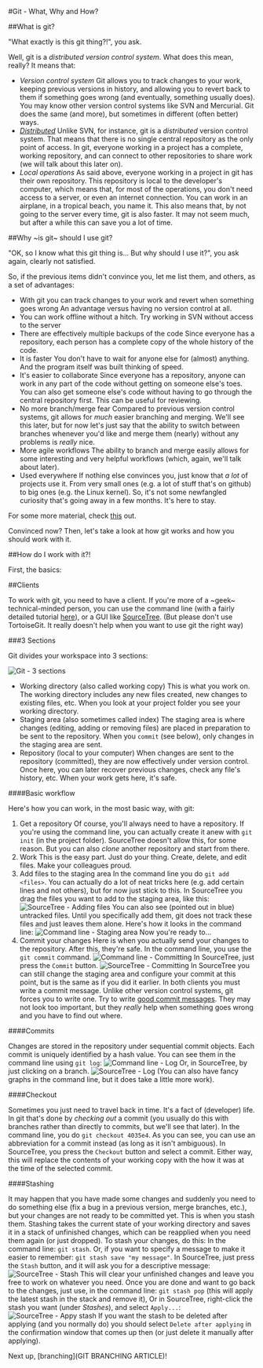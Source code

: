 #Git - What, Why and How?

##What is git?

"What exactly is this git thing?!", you ask.

Well, git is a *distributed version control system*.
What does this mean, really? It means that:

- *Version control system*
  Git allows you to track changes to your work, keeping previous versions in
  history, and allowing you to revert back to them if something goes wrong (and
          eventually, something usually does).
  You may know other version control systems like SVN and Mercurial. Git does
  the same (and more), but sometimes in different (often better) ways.
- [*Distributed*](http://git-scm.com/book/en/Getting-Started-About-Version-Control#Distributed-Version-Control-Systems)
  Unlike SVN, for instance, git is a *distributed* version control system. That
  means that there is no single central repository as the only point of
  access. In git, everyone working in a project has a complete, working
  repository, and can connect to other repositories to share work (we will talk
          about this later on).
- *Local operations*
  As said above, everyone working in a project in git has their own repository.
  This repository is local to the developer's computer, which means that, for
  most of the operations, you don't need access to a server, or even an internet
  connection. You can work in an airplane, in a tropical beach, you name it.
  This also means that, by not going to the server every time, git is also
  faster. It may not seem much, but after a while this can save you a lot of
  time.

##Why ~is git~ should I use git?

"OK, so I know what this git thing is... But why should I use it?", you ask
again, clearly not satisfied.

So, if the previous items didn't convince you, let me list them, and others, as
a set of advantages:

- With git you can track changes to your work and revert when something goes
wrong
  An advantage versus having no version control at all.
- You can work offline without a hitch.
  Try working in SVN without access to the server
- There are effectively multiple backups of the code
  Since everyone has a repository, each person has a complete copy of the whole
   history of the code.
- It is faster
  You don't have to wait for anyone else for (almost) anything. And the program
   itself was built thinking of speed.
- It's easier to collaborate
  Since everyone has a repository, anyone can work in any part of the code
   without getting on someone else's toes. You can also get someone else's code
   without having to go through the central repository first. This can be useful
   for reviewing.
- No more branch/merge fear
  Compared to previous version control systems, git allows for *much* easier
   branching and merging. We'll see this later, but for now let's just say that
   the ability to switch between branches whenever you'd like and merge them
  (nearly) without any problems is *really* nice.
- More agile workflows
  The ability to branch and merge easily allows for some interesting and very
   helpful workflows (which, again, we'll talk about later).
- Used everywhere
  If nothing else convinces you, just know that *a lot* of projects use it. From
   very small ones (e.g. a lot of stuff that's on github) to big ones (e.g. the
   Linux kernel). So, it's not some newfangled curiosity that's going
   away in a few months. It's here to stay.

For some more material, check
[this](http://www.git-tower.com/blog/8-reasons-for-switching-to-git/) out.

Convinced now?
Then, let's take a look at how git works and how you should work with it.

##How do I work with it?!

First, the basics:

##Clients

To work with git, you need to have a client.
If you're more of a ~geek~ technical-minded person, you can use the command
line (with a fairly detailed tutorial
        [here](http://guides.beanstalkapp.com/version-control/git-on-windows.html)),
or a GUI like
[SourceTree](https://sites.google.com/a/coolblue.nl/it-wiki/algemeen/version-control/github/sourcetree-git-gui).
(But please don't use TortoiseGit. It really doesn't help when you want to use
 git the right way)


###3 Sections

Git divides your workspace into 3 sections:

![Git - 3 sections](img/3sections.png)

- Working directory (also called working copy)
  This is what you work on. The working directory includes any new files
  created, new changes to existing files, etc. When you look at your project
  folder you see your working directory.
- Staging area (also sometimes called index)
  The staging area is where changes (editing, adding or removing files) are
  placed in preparation to be sent to the repository. When you `commit` (see
  below), only changes in the staging area are sent.
- Repository (local to your computer)
  When changes are sent to the repository (committed), they are now effectively
  under version control. Once here, you can later recover previous changes,
  check any file's history, etc. When your work gets here, it's safe.


####Basic workflow

Here's how you can work, in the most basic way, with git:

1. Get a repository
   Of course, you'll always need to have a repository. If you're using the
   command line, you can actually create it anew with `git init` (in the project
   folder). SourceTree doesn't allow this, for some reason. But you can also
   *clone* another repository and start from there.
2. Work
   This is the easy part. Just do your thing. Create, delete, and edit files.
   Make your colleagues proud.
3. Add files to the staging area
   In the command line you do `git add <files>`. You can actually do a lot of
   neat tricks here (e.g. add certain lines and not others), but for now just
   stick to this. In SourceTree you drag the files you want to add to the
   staging area, like this:
   ![SourceTree - Adding files](img/sourcetree-adding.png)
   You can also see (pointed out in blue) untracked files. Until you
   specifically add them, git does not track these files and just leaves them
   alone. Here's how it looks in the command line:
   ![Command line - Staging area](img/cmdline-staging.png)
   Now you're ready to...
4. Commit your changes
   Here is when you actually send your changes to the repository. After this,
   they're safe.
   In the command line, you use the `git commit` command.
   ![Command line - Committing](img/cmdline-commit.png)
   In SourceTree, just press the `Commit` button.
   ![SourceTree - Committing](img/sourcetree-commit.png)
   In SourceTree you can still change the staging area and configure your commit
   at this point, but is the same as if you did it earlier.
   In both clients you must write a commit message. Unlike other version control
   systems, git forces you to write one. Try to write [good commit
   messages](http://tbaggery.com/2008/04/19/a-note-about-git-commit-messages.html).
   They may not look too important, but they *really* help when something goes
   wrong and you have to find out where.

####Commits

Changes are stored in the repository under sequential commit objects. Each
commit is uniquely identified by a hash value. You can see them in the command
line using `git log`:
![Command line - Log](img/cmdline-log.png)
Or, in SourceTree, by just clicking on a branch.
![SourceTree - Log](img/sourcetree-log.png)
(You can also have fancy graphs in the command line, but it does take a little
 more work).

####Checkout

Sometimes you just need to travel back in time. It's a fact of (developer) life.
In git that's done by *checking out* a commit (you usually do this with branches
rather than directly to commits, but we'll see that later).
In the command line, you do `git checkout 4035e4`. As you can see, you can use
an abbreviation for a commit instead (as long as it isn't ambiguous).
In SourceTree, you press the `Checkout` button and select a commit.
Either way, this will replace the contents of your working copy with the
how it was at the time of the selected commit.

####Stashing

It may happen that you have made some changes and suddenly you need to do
something else (fix a bug in a previous version, merge branches, etc.), but your
changes are not ready to be committed yet. This is when you stash them. Stashing
takes the current state of your working directory and saves it in a stack of
unfinished changes, which can be reapplied when you need them again (or
just dropped).
To stash your changes, do this:
In the command line: `git stash`.
Or, if you want to specify a message to make it easier to remember:
`git stash save "my message"`.
In SourceTree, just press the `Stash` button, and it will ask you for a descriptive
message:
![SourceTree - Stash](img/sourcetree-stash.png)
This will clear your unfinished changes and leave you free to work on whatever
you need.
Once you are done and want to go back to the changes, just use, in the command
line:
`git stash pop` (this will apply the latest stash in the stack and remove it),
Or in SourceTree, right-click the stash you want (under *Stashes*), and select
`Apply...`:
![SourceTree - Appy stash](img/sourcetree-stash_apply.png)
If you want the stash to be deleted after applying (and you normally do) you
should select `Delete after applying` in the confirmation window that comes up
then (or just delete it manually after applying).

Next up, [branching](GIT BRANCHING ARTICLE)!
